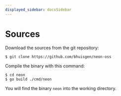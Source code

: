 ```yaml
---
displayed_sidebar: docsSidebar
---
```


# Sources

Download the sources from the git repository:

```shell
$ git clone https://github.com/bhuisgen/neon-oss
```

Compile the binary with this command:

```shell
$ cd neon
$ go build ./cmd/neon
```

You will find the binary `neon` into the working directory.
